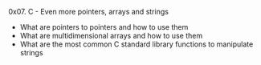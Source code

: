 0x07. C - Even more pointers, arrays and strings

* What are pointers to pointers and how to use them
* What are multidimensional arrays and how to use them
* What are the most common C standard library functions to manipulate strings